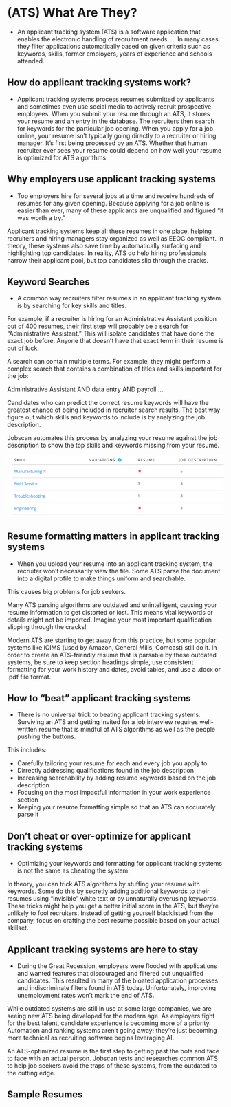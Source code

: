 <!-- TITLE: Applicant Tracking Systems -->
<!-- SUBTITLE: A quick summary of Applicant Tracking Systems -->

# (ATS) What Are They?
-  An applicant tracking system (ATS) is a software application that enables the electronic handling of recruitment needs. ... In many cases they filter applications automatically based on given criteria such as keywords, skills, former employers, years of experience and schools attended.

## How do applicant tracking systems work?
-   Applicant tracking systems process resumes submitted by applicants and sometimes even use social media to actively recruit prospective employees. When you submit your resume through an ATS, it stores your resume and an entry in the database. The recruiters then search for keywords for the particular job opening. When you apply for a job online, your resume isn’t typically going directly to a recruiter or hiring manager. It’s first being processed by an ATS. Whether that human recruiter ever sees your resume could depend on how well your resume is optimized for ATS algorithms.

##  Why employers use applicant tracking systems
-  Top employers hire for several jobs at a time and receive hundreds of resumes for any given opening. Because applying for a job online is easier than ever, many of these applicants are unqualified and figured “it was worth a try.”

Applicant tracking systems keep all these resumes in one place, helping recruiters and hiring managers stay organized as well as EEOC compliant. In theory, these systems also save time by automatically surfacing and highlighting top candidates. In reality, ATS do help hiring professionals narrow their applicant pool, but top candidates slip through the cracks.

## Keyword Searches
-  A common way recruiters filter resumes in an applicant tracking system is by searching for key skills and titles.

For example, if a recruiter is hiring for an Administrative Assistant position out of 400 resumes, their first step will probably be a search for “Administrative Assistant.” This will isolate candidates that have done the exact job before. Anyone that doesn’t have that exact term in their resume is out of luck.

A search can contain multiple terms. For example, they might perform a complex search that contains a combination of titles and skills important for the job:

Administrative Assistant AND data entry AND payroll …

Candidates who can predict the correct resume keywords will have the greatest chance of being included in recruiter search results. The best way figure out which skills and keywords to include is by analyzing the job description.

Jobscan automates this process by analyzing your resume against the job description to show the top skills and keywords missing from your resume.

![Ats Saple](/uploads/ats-saple.png "Ats Saple")

## Resume formatting matters in applicant tracking systems
-  When you upload your resume into an applicant tracking system, the recruiter won’t necessarily view the file. Some ATS parse the document into a digital profile to make things uniform and searchable.

This causes big problems for job seekers.

Many ATS parsing algorithms are outdated and unintelligent, causing your resume information to get distorted or lost. This means vital keywords or details might not be imported. Imagine your most important qualification slipping through the cracks!

Modern ATS are starting to get away from this practice, but some popular systems like iCIMS (used by Amazon, General Mills, Comcast) still do it. In order to create an ATS-friendly resume that is parsable by these outdated systems, be sure to keep section headings simple, use consistent formatting for your work history and dates, avoid tables, and use a .docx or .pdf file format.

##  How to “beat” applicant tracking systems
-  There is no universal trick to beating applicant tracking systems. Surviving an ATS and getting invited for a job interview requires well-written resume that is mindful of ATS algorithms as well as the people pushing the buttons.


This includes:
*  Carefully tailoring your resume for each and every job you apply to
*  Dirrectly addressing qualifications found in the job description
*  Increasing searchability by adding resume keywords based on the job description
*  Focusing on the most impactful information in your work experience section
*  Keeping your resume formatting simple so that an ATS can accurately parse it

##  Don’t cheat or over-optimize for applicant tracking systems  

-  Optimizing your keywords and formatting for applicant tracking systems is not the same as cheating the system.

In theory, you can trick ATS algorithms by stuffing your resume with keywords. Some do this by secretly adding additional keywords to their resumes using “invisible” white text or by unnaturally overusing keywords.  These tricks might help you get a better initial score in the ATS, but they’re unlikely to fool recruiters. Instead of getting yourself blacklisted from the company, focus on crafting the best resume possible based on your actual skillset.

##  Applicant tracking systems are here to stay
-  During the Great Recession, employers were flooded with applications and wanted features that discouraged and filtered out unqualified candidates. This resulted in many of the bloated application processes and indiscriminate filters found in ATS today. Unfortunately, improving unemployment rates won’t mark the end of ATS.

While outdated systems are still in use at some large companies, we are seeing new ATS being developed for the modern age. As employers fight for the best talent, candidate experience is becoming more of a priority. Automation and ranking systems aren’t going away; they’re just becoming more technical as recruiting software begins leveraging AI.

An ATS-optimized resume is the first step to getting past the bots and face to face with an actual person. Jobscan tests and researches common ATS to help job seekers avoid the traps of these systems, from the outdated to the cutting edge.

##  Sample Resumes 